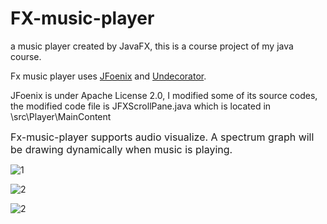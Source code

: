 # FX-music-player
a music player created by JavaFX, this is a course project of my java course.

Fx music player uses [JFoenix](https://github.com/jfoenixadmin/JFoenix) and [Undecorator](https://github.com/in-sideFX/Undecorator).

JFoenix is under Apache License 2.0, I modified some of its source codes, the modified code file is JFXScrollPane.java which is located in \src\Player\MainContent

<font size=3>Fx-music-player supports audio visualize. A spectrum graph will be drawing dynamically when music is playing.</font>

![1](https://github.com/coyorkdow/FX-music-player/blob/master/1.png)

![2](https://github.com/coyorkdow/FX-music-player/blob/master/2.png)

![2](https://github.com/coyorkdow/FX-music-player/blob/master/anime.gif)
